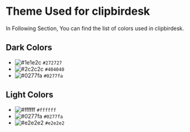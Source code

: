 # Theme Used for clipbirdesk

In Following Section, You can find the list of colors used in clipbirdesk.

## Dark Colors

- ![#1e1e2c](https://placehold.co/15x15/191919/191919.png) `#272727`
- ![#2c2c2c](https://placehold.co/15x15/2c2c2c/2c2c2c.png) `#404040`
- ![#0277fa](https://placehold.co/15x15/1589F0/1589F0.png) `#0277fa`

## Light Colors

- ![#ffffff](https://placehold.co/15x15/ffffff/ffffff.png) `#ffffff`
- ![#0277fa](https://placehold.co/15x15/1589F0/1589F0.png) `#0277fa`
- ![#e2e2e2](https://placehold.co/15x15/e2e2e2/e2e2e2.png) `#e2e2e2`

